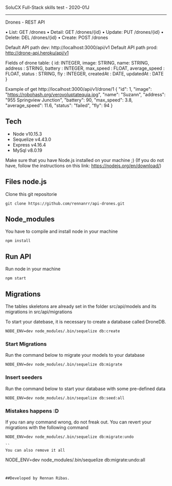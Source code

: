 SoluCX Full-Stack skills test - 2020-01J
_________________________________________
Drones - REST API

• List:   GET   /drones
• Detail: GET   /drones/{id}
• Update: PUT   /drones/{id}
• Delete: DEL   /drones/{id}
• Create: POST  /drones

Default API path dev: http://localhost:3000/api/v1
Default API path prod: http://drone-api.heroku/api/v1

Fields of drone table:
{
  id: INTEGER,
  image: STRING,
  name: STRING,
  address : STRING,
  battery : INTEGER,
  max_speed : FLOAT,
  average_speed : FLOAT,
  status : STRING,
  fly : INTEGER,
  createdAt : DATE,
  updatedAt : DATE  
}

Example of get http://localhost:3000/api/v1/drone/1
{
  "id": 1,
  "image": "https://robohash.org/verovoluptatequia.jpg", 
  "name": "Suzann",
  "address": "955 Springview Junction",
  "battery": 90,
  "max_speed": 3.8, 
  "average_speed": 11.6, 
  "status": "failed", 
  "fly": 94
}


## Tech
- Node v10.15.3
- Sequelize v4.43.0
- Express v4.16.4
- MySql v8.0.19


Make sure that you have Node.js installed on your machine ;)
(If you do not have, follow the instructions on this link: https://nodejs.org/en/download/)

## Files node.js
Clone this git repositorie 
```
git clone https://github.com/rennanrr/api-drones.git
```

## Node_modules
You have to compile and install node in your machine
```
npm install 
```

## Run API
Run node in your machine
```
npm start
```

## Migrations
The tables skeletons are already set in the folder src/api/models and its migrations in src/api/migrations

To start your datebase, it is necessary to create a database called DroneDB.
```
NODE_ENV=dev node_modules/.bin/sequelize db:create
```

### Start Migrations
Run the command below to migrate your models to your database
```
NODE_ENV=dev node_modules/.bin/sequelize db:migrate
```

### Insert seeders
Run the command below to start your database with some pre-defined data
```
NODE_ENV=dev node_modules/.bin/sequelize db:seed:all
```

### Mistakes happens :D
If you ran any command wrong, do not freak out. You can revert your migrations with the following command
```
NODE_ENV=dev node_modules/.bin/sequelize db:migrate:undo

``
You can also remove it all
```
NODE_ENV=dev node_modules/.bin/sequelize db:migrate:undo:all
```


##Developed by Rennan Ribas.

